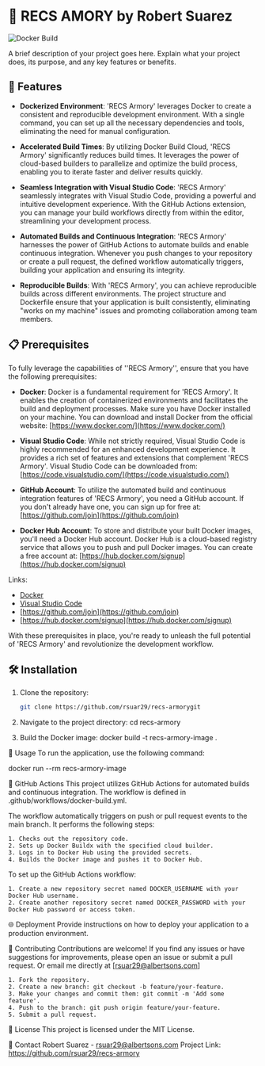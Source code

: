 # 🚀 RECS AMORY by Robert Suarez

![Docker Build](https://github.com/rsuar29/recs-armory/workflows/Docker%20Build/badge.svg)

A brief description of your project goes here. Explain what your project does, its purpose, and any key features or benefits.

## 🌟 Features

- **Dockerized Environment**: 'RECS Armory' leverages Docker to create a consistent and reproducible development environment. With a single command, you can set up all the necessary dependencies and tools, eliminating the need for manual configuration.

- **Accelerated Build Times**: By utilizing Docker Build Cloud, 'RECS Armory' significantly reduces build times. It leverages the power of cloud-based builders to parallelize and optimize the build process, enabling you to iterate faster and deliver results quickly.

- **Seamless Integration with Visual Studio Code**: 'RECS Armory' seamlessly integrates with Visual Studio Code, providing a powerful and intuitive development experience. With the GitHub Actions extension, you can manage your build workflows directly from within the editor, streamlining your development process.

- **Automated Builds and Continuous Integration**: 'RECS Armory' harnesses the power of GitHub Actions to automate builds and enable continuous integration. Whenever you push changes to your repository or create a pull request, the defined workflow automatically triggers, building your application and ensuring its integrity.

- **Reproducible Builds**: With 'RECS Armory', you can achieve reproducible builds across different environments. The project structure and Dockerfile ensure that your application is built consistently, eliminating "works on my machine" issues and promoting collaboration among team members.

## 📋 Prerequisites

To fully leverage the capabilities of ''RECS Armory'', ensure that you have the following prerequisites:

- **Docker**: Docker is a fundamental requirement for 'RECS Armory'. It enables the creation of containerized environments and facilitates the build and deployment processes. Make sure you have Docker installed on your machine. You can download and install Docker from the official website: [https://www.docker.com/](https://www.docker.com/)

- **Visual Studio Code**: While not strictly required, Visual Studio Code is highly recommended for an enhanced development experience. It provides a rich set of features and extensions that complement 'RECS Armory'. Visual Studio Code can be downloaded from: [https://code.visualstudio.com/](https://code.visualstudio.com/)

- **GitHub Account**: To utilize the automated build and continuous integration features of 'RECS Armory', you need a GitHub account. If you don't already have one, you can sign up for free at: [https://github.com/join](https://github.com/join)

- **Docker Hub Account**: To store and distribute your built Docker images, you'll need a Docker Hub account. Docker Hub is a cloud-based registry service that allows you to push and pull Docker images. You can create a free account at: [https://hub.docker.com/signup](https://hub.docker.com/signup)

Links:
- [Docker](https://www.docker.com/)
- [Visual Studio Code](https://code.visualstudio.com/)
- [https://github.com/join](https://github.com/join)
- [https://hub.docker.com/signup](https://hub.docker.com/signup)

With these prerequisites in place, you're ready to unleash the full potential of 'RECS Armory' and revolutionize the development workflow.

## 🛠️ Installation

1. Clone the repository:
   ```bash
   git clone https://github.com/rsuar29/recs-armorygit

2. Navigate to the project directory:
    cd recs-armory

3. Build the Docker image:
    docker build -t recs-armory-image .

🚀 Usage
To run the application, use the following command:

docker run --rm recs-armory-image

🤖 GitHub Actions
This project utilizes GitHub Actions for automated builds and continuous integration. The workflow is defined in .github/workflows/docker-build.yml.

The workflow automatically triggers on push or pull request events to the main branch. It performs the following steps:

    1. Checks out the repository code.
    2. Sets up Docker Buildx with the specified cloud builder.
    3. Logs in to Docker Hub using the provided secrets.
    4. Builds the Docker image and pushes it to Docker Hub.

To set up the GitHub Actions workflow:

    1. Create a new repository secret named DOCKER_USERNAME with your Docker Hub username.
    2. Create another repository secret named DOCKER_PASSWORD with your Docker Hub password or access token.

🌐 Deployment
Provide instructions on how to deploy your application to a production environment.

🤝 Contributing
Contributions are welcome! If you find any issues or have suggestions for improvements, please open an issue or submit a pull request. Or email me directly at [rsuar29@albertsons.com]

    1. Fork the repository.
    2. Create a new branch: git checkout -b feature/your-feature.
    3. Make your changes and commit them: git commit -m 'Add some feature'.
    4. Push to the branch: git push origin feature/your-feature.
    5. Submit a pull request.

📄 License
This project is licensed under the MIT License.

📧 Contact
Robert Suarez - rsuar29@albertsons.com
Project Link: https://github.com/rsuar29/recs-armory

